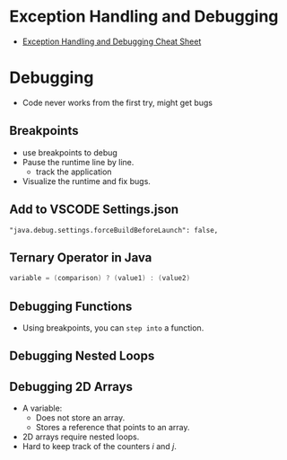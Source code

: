 # Exception Handling and Debugging

- [Exception Handling and Debugging Cheat Sheet](https://www.learnthepart.com/course/2dfda34d-6bbc-4bd5-8f45-d5999de2f514/3a5da401-2fbc-46ab-b582-e5b47e3c9ecb)

# Debugging

- Code never works from the first try, might get bugs

## Breakpoints

- use breakpoints to debug
- Pause the runtime line by line.
  - track the application
- Visualize the runtime and fix bugs.

## Add to VSCODE Settings.json

`"java.debug.settings.forceBuildBeforeLaunch": false,`

## Ternary Operator in Java

```java
variable = (comparison) ? (value1) : (value2)
```

## Debugging Functions

- Using breakpoints, you can `step into` a function.

## Debugging Nested Loops

## Debugging 2D Arrays

- A variable:
  - Does not store an array.
  - Stores a reference that points to an array.
- 2D arrays require nested loops.
- Hard to keep track of the counters _i_ and _j_.


